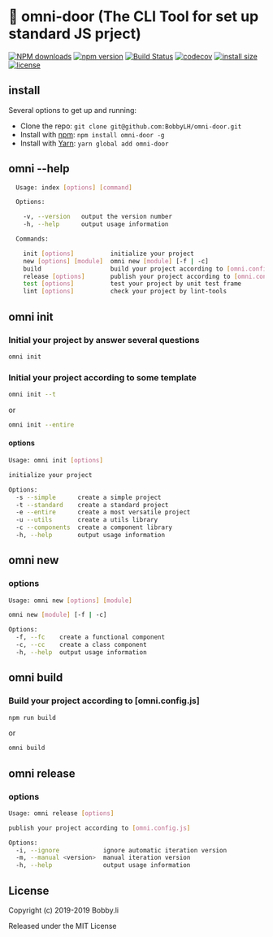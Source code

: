 # 🐸 omni-door (The CLI Tool for set up standard JS prject)

[![NPM downloads](http://img.shields.io/npm/dm/omni-door.svg?style=flat-square)](https://www.npmjs.com/package/omni-door)
[![npm version](https://badge.fury.io/js/omni-door.svg)](https://badge.fury.io/js/omni-door)
[![Build Status](https://travis-ci.com/BobbyLH/omni-door.svg?branch=master)](https://travis-ci.com/BobbyLH/omni-door)
[![codecov](https://codecov.io/gh/BobbyLH/omni-door/branch/master/graph/badge.svg)](https://codecov.io/gh/BobbyLH/omni-door)
[![install size](https://packagephobia.now.sh/badge?p=omni-door)](https://packagephobia.now.sh/result?p=omni-door)
[![license](http://img.shields.io/npm/l/omni-door.svg)](https://github.com/BobbyLH/omni-door/blob/master/LICENSE)


## install
Several options to get up and running:

* Clone the repo: `git clone git@github.com:BobbyLH/omni-door.git`
* Install with [npm](https://www.npmjs.com/package/omni-door): `npm install omni-door -g`
* Install with [Yarn](https://yarnpkg.com/en/package/omni-door): `yarn global add omni-door`

## omni --help
```sh
  Usage: index [options] [command]

  Options:

    -v, --version   output the version number
    -h, --help      output usage information

  Commands:

    init [options]          initialize your project
    new [options] [module]  omni new [module] [-f | -c]
    build                   build your project according to [omni.config.js]
    release [options]       publish your project according to [omni.config.js]
    test [options]          test your project by unit test frame
    lint [options]          check your project by lint-tools

```

## omni init

### Initial your project by answer several questions
```sh
omni init
```

### Initial your project according to some template
```sh
omni init --t
```
or
```sh
omni init --entire
```

#### options
```sh
Usage: omni init [options]

initialize your project

Options:
  -s --simple      create a simple project
  -t --standard    create a standard project
  -e --entire      create a most versatile project
  -u --utils       create a utils library
  -c --components  create a component library
  -h, --help       output usage information
```

## omni new

### options
```sh
Usage: omni new [options] [module]

omni new [module] [-f | -c]

Options:
  -f, --fc    create a functional component
  -c, --cc    create a class component
  -h, --help  output usage information
```

## omni build

### Build your project according to [omni.config.js]
```sh
npm run build
```
or
```sh
omni build
```

## omni release

### options
```sh
Usage: omni release [options]

publish your project according to [omni.config.js]

Options:
  -i, --ignore            ignore automatic iteration version
  -m, --manual <version>  manual iteration version
  -h, --help              output usage information
```

## License

Copyright (c) 2019-2019 Bobby.li

Released under the MIT License
